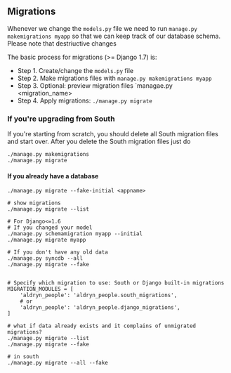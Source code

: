 

Migrations
---------- 
Whenever we change the `models.py` file we need to
run `manage.py makemigrations myapp` so that we can keep track of
our database schema. Please note that destriuctive changes 

The basic process for migrations (>= Django 1.7) is:
* Step 1. Create/change the `models.py` file
* Step 2. Make migrations files with `manage.py makemigrations myapp`
* Step 3. Optional: preview migration files `managae.py <appname> <migration_name>
* Step 4. Apply migrations: `./manage.py migrate`

### If you're upgrading from South
If you're starting from scratch, you should delete all South migration files
and start over. After you delete the South migration files just do
```
./manage.py makemigrations
./manage.py migrate
```
#### If you already have a database
```
./manage.py migrate --fake-initial <appname>
```

```
# show migrations
./manage.py migrate --list

# For Django<=1.6
# If you changed your model
./manage.py schemamigration myapp --initial
./manage.py migrate myapp

# If you don't have any old data
./manage.py syncdb --all
./manage.py migrate --fake 


# Specify which migration to use: South or Django built-in migrations
MIGRATION_MODULES = [
    'aldryn_people': 'aldryn_people.south_migrations',
    # or
    'aldryn_people': 'aldryn_people.django_migrations',
]

# what if data already exists and it complains of unmigrated migrations?
./manage.py migrate --list
./manage.py migrate --fake

# in south
./manage.py migrate --all --fake

```